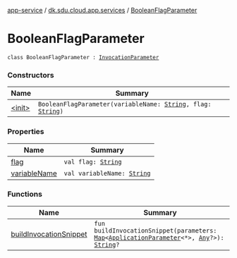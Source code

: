 [app-service](../../index.md) / [dk.sdu.cloud.app.services](../index.md) / [BooleanFlagParameter](./index.md)

# BooleanFlagParameter

`class BooleanFlagParameter : `[`InvocationParameter`](../-invocation-parameter/index.md)

### Constructors

| Name | Summary |
|---|---|
| [&lt;init&gt;](-init-.md) | `BooleanFlagParameter(variableName: `[`String`](https://kotlinlang.org/api/latest/jvm/stdlib/kotlin/-string/index.html)`, flag: `[`String`](https://kotlinlang.org/api/latest/jvm/stdlib/kotlin/-string/index.html)`)` |

### Properties

| Name | Summary |
|---|---|
| [flag](flag.md) | `val flag: `[`String`](https://kotlinlang.org/api/latest/jvm/stdlib/kotlin/-string/index.html) |
| [variableName](variable-name.md) | `val variableName: `[`String`](https://kotlinlang.org/api/latest/jvm/stdlib/kotlin/-string/index.html) |

### Functions

| Name | Summary |
|---|---|
| [buildInvocationSnippet](build-invocation-snippet.md) | `fun buildInvocationSnippet(parameters: `[`Map`](https://kotlinlang.org/api/latest/jvm/stdlib/kotlin.collections/-map/index.html)`<`[`ApplicationParameter`](../../dk.sdu.cloud.app.api/-application-parameter/index.md)`<*>, `[`Any`](https://kotlinlang.org/api/latest/jvm/stdlib/kotlin/-any/index.html)`?>): `[`String`](https://kotlinlang.org/api/latest/jvm/stdlib/kotlin/-string/index.html)`?` |
